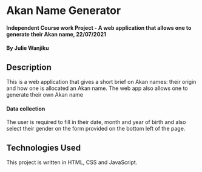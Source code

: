 # Akan Name Generator
#### Independent Course work Project - A web application that allows one to generate their Akan name, 22/07/2021
#### By **Julie Wanjiku**
## Description
This is a web application that gives a short brief on Akan names: their origin and how one is allocated an Akan name. The web app also allows one to generate their own Akan name
#### Data collection
The user is required to fill in their date, month and year of birth and also select their gender on the form provided on the bottom left of the page. 

## Technologies Used
This project is written in HTML, CSS and JavaScript.